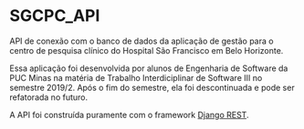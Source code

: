 # SGCPC_API

API de conexão com o banco de dados da aplicação de gestão para o centro de pesquisa clínico do Hospital São Francisco em Belo Horizonte.

Essa aplicação foi desenvolvida por alunos de Engenharia de Software da PUC Minas na matéria de Trabalho Interdiciplinar de Software III no semestre 2019/2. Após o fim do semestre, ela foi descontinuada e pode ser refatorada no futuro.

A API foi construída puramente com o framework [Django REST](https://www.django-rest-framework.org/).
